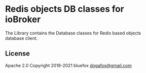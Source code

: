 # Redis objects DB classes for ioBroker
The Library contains the Database classes for Redis based objects database client.

## License
Apache 2.0
Copyright 2018-2021 bluefox <dogafox@gmail.com>  
